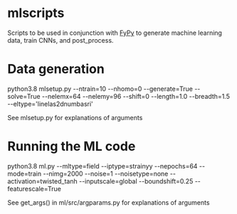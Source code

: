 # mlscripts

Scripts to be used in conjunction with [FyPy](https://github.com/gokhalen/fypy) to generate machine learning data, train CNNs, and post_process.

# Data generation

python3.8 mlsetup.py --ntrain=10 --nhomo=0 --generate=True --solve=True --nelemx=64 --nelemy=96 --shift=0 --length=1.0 --breadth=1.5 --eltype='linelas2dnumbasri'

See mlsetup.py for explanations of arguments

# Running the ML code

python3.8 ml.py --mltype=field --iptype=strainyy --nepochs=64 --mode=train --nimg=2000 --noise=1 --noisetype=none --activation=twisted_tanh --inputscale=global  --boundshift=0.25 --featurescale=True

See get_args() in ml/src/argparams.py for explanations of arguments